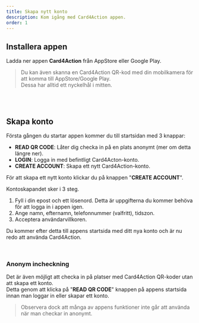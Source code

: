 ```yaml
---
title: Skapa nytt konto
description: Kom igång med Card4Action appen.
order: 1
---
```


## Installera appen
Ladda ner appen **Card4Action** från AppStore eller Google Play.

> Du kan även skanna en Card4Action QR-kod med din mobilkamera för att komma till AppStore/Google Play.  
> Dessa har alltid ett nyckelhål i mitten.

<br/><br/>

## Skapa konto
Första gången du startar appen kommer du till startsidan med 3 knappar:
* **READ QR CODE**: Låter dig checka in på en plats anonymt (mer om detta längre ner).
* **LOGIN**: Logga in med befintligt Card4Acton-konto.
* **CREATE ACCOUNT**: Skapa ett nytt Card4Action-konto.

För att skapa ett nytt konto klickar du på knappen "**CREATE ACCOUNT**". 

Kontoskapandet sker i 3 steg.

1. Fyll i din epost och ett lösenord. Detta är uppgifterna du kommer behöva för att logga in i appen igen.
2. Ange namn, efternamn, telefonnummer (valfritt), tidszon.
3. Acceptera användarvillkoren.

Du kommer efter detta till appens startsida med ditt nya konto och är nu redo att använda Card4Action.

<br/>
 
### Anonym incheckning
Det är även möjligt att checka in på platser med Card4Action QR-koder utan att skapa ett konto.  
Detta genom att klicka på "**READ QR CODE**" knappen på appens startsida innan man loggar in eller skapar ett konto.

> Observera dock att många av appens funktioner inte går att använda när man checkar in anonymt.